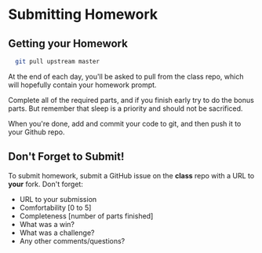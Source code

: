 # Submitting Homework

## Getting your Homework

```bash
  git pull upstream master
```

At the end of each day, you'll be asked to pull from the class repo, which will hopefully contain your homework prompt.

Complete all of the required parts, and if you finish early try to do the bonus parts. But remember that sleep is a priority and should not be sacrificed.

When you're done, add and commit your code to git, and then push it to your Github repo.

## Don't Forget to Submit!

To submit homework, submit a GitHub issue on the **class** repo with a URL to **your** fork. Don't forget:
* URL to your submission
* Comfortability [0 to 5]
* Completeness [number of parts finished]
* What was a win?
* What was a challenge?
* Any other comments/questions?
